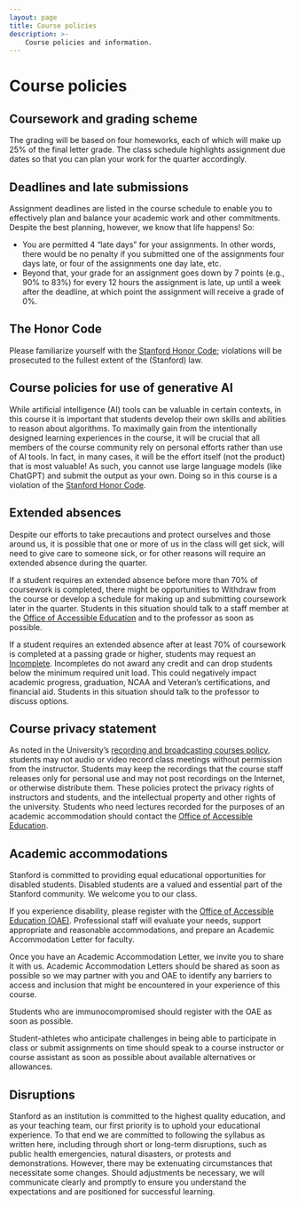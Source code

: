 ```yaml
---
layout: page
title: Course policies
description: >-
    Course policies and information.
---
```


# Course policies

## Coursework and grading scheme

The grading will be based on four homeworks, each of which will make up 25% of the final letter grade.
The class schedule highlights assignment due dates so that you can plan your work for the quarter accordingly.


## Deadlines and late submissions
Assignment deadlines are listed in the course schedule to enable you to effectively plan and balance your academic work and other commitments. Despite the best planning, however, we know that life happens! So:
- You are permitted 4 “late days” for your assignments. In other words, there would be no penalty if you submitted one of the assignments four days late, or four of the assignments one day late, etc.
- Beyond that, your grade for an assignment goes down by 7 points (e.g., 90% to 83%) for every 12 hours the assignment is late, up until a week after the deadline, at which point the assignment will receive a grade of 0%.

## The Honor Code
Please familiarize yourself with the [Stanford Honor Code](honorcode.stanford.edu); violations will be prosecuted to the fullest extent of the (Stanford) law.

## Course policies for use of generative AI
While artificial intelligence (AI) tools can be valuable in certain contexts, in this course it is important that students develop their own skills and abilities to reason about algorithms. To maximally gain from the intentionally designed learning experiences in the course, it will be crucial that all members of the course community rely on personal efforts rather than use of AI tools. In fact, in many cases, it will be the effort itself (not the product) that is most valuable!
As such, you cannot use large language models (like ChatGPT) and submit the output as your own. Doing so in this course is a violation of the [Stanford Honor Code](honorcode.stanford.edu).


## Extended absences
Despite our efforts to take precautions and protect ourselves and those around us, it is possible that one or more of us in the class will get sick, will need to give care to someone sick, or for other reasons will require an extended absence during the quarter.  

If a student requires an extended absence before more than 70% of coursework is completed, there might be opportunities to Withdraw from the course or develop a schedule for making up and submitting coursework later in the quarter. Students in this situation should talk to a staff member at the [Office of Accessible Education](https://oae.stanford.edu/students) and to the professor as soon as possible.  

If a student requires an extended absence after at least 70% of coursework is completed at a passing grade or higher, students may request an [Incomplete](https://studentservices.stanford.edu/my-academics/evaluations-exams-grades/grades/general-university-grading-system#incomplete-grades). Incompletes do not award any credit and can drop students below the minimum required unit load. This could negatively impact academic progress, graduation, NCAA and Veteran’s certifications, and financial aid. Students in this situation should talk to the professor to discuss options.

## Course privacy statement
As noted in the University’s [recording and broadcasting courses policy](https://bulletin.stanford.edu/academic-polices/courses/recording-lectures), students may not audio or video record class meetings without permission from the instructor. Students may keep the recordings that the course staff releases only for personal use and may not post recordings on the Internet, or otherwise distribute them. These policies protect the privacy rights of instructors and students, and the intellectual property and other rights of the university. Students who need lectures recorded for the purposes of an academic accommodation should contact the [Office of Accessible Education](https://oae.stanford.edu/students).

## Academic accommodations

Stanford is committed to providing equal educational opportunities for disabled students. Disabled students are a valued and essential part of the Stanford community. We welcome you to our class.  

If you experience disability, please register with the [Office of Accessible Education (OAE)](oae.stanford.edu). Professional staff will evaluate your needs, support appropriate and reasonable accommodations, and prepare an Academic Accommodation Letter for faculty.  

Once you have an Academic Accommodation Letter, we invite you to share it with us. Academic Accommodation Letters should be shared as soon as possible so we may partner with you and OAE to identify any barriers to access and inclusion that might be encountered in your experience of this course.  

Students who are immunocompromised should register with the OAE as soon as possible.  

Student-athletes who anticipate challenges in being able to participate in class or submit assignments on time should speak to a course instructor or course assistant as soon as possible about available alternatives or allowances.  

## Disruptions

Stanford as an institution is committed to the highest quality education, and as your teaching team, our first priority is to uphold your educational experience. To that end we are committed to following the syllabus as written here, including through short or long-term disruptions, such as public health emergencies, natural disasters, or protests and demonstrations. However, there may be extenuating circumstances that necessitate some changes. Should adjustments be necessary, we will communicate clearly and promptly to ensure you understand the expectations and are positioned for successful learning.
